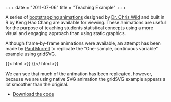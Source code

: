 +++
date = "2011-07-06"
title = "Teaching Example"
+++

A series of [bootstrapping animations](https://www.stat.auckland.ac.nz/~wild/BootAnim/) designed by [Dr. Chris Wild](https://www.stat.auckland.ac.nz/showperson?firstname=Chris&surname=Wild) and built in R by Keng Hao Chang are available for viewing. These animations are useful for the purpose of teaching students statistical concepts using a more visual and engaging approach than using static graphics.

Although frame-by-frame animations were available, an attempt has been made by [Paul Murrell](https://www.stat.auckland.ac.nz/~paul/) to replicate the "One-sample, continuous variable" example using gridSVG.

{{< html >}}
<object data="wildanim.svg" type="image/svg+xml"></object>
{{</ html >}}

We can see that much of the animation has been replicated, however, because we are using native SVG animation the gridSVG example appears a lot smoother than the original.

* [Download the code](teaching-example.R)
